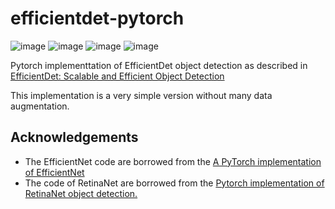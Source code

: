 # efficientdet-pytorch
![image](https://github.com/coderhss/efficientdet-pytorch/blob/master/img/2.png)
![image](https://github.com/coderhss/efficientdet-pytorch/blob/master/img/1.png)
![image](https://github.com/coderhss/efficientdet-pytorch/blob/master/img/3.jpg)
![image](https://github.com/coderhss/efficientdet-pytorch/blob/master/img/4.png)

Pytorch implementtation of EfficientDet object detection as described in [EfficientDet: Scalable and Efficient Object Detection](https://arxiv.org/pdf/1911.09070.pdf)

This implementation is a very simple version without many data augmentation.

## Acknowledgements
- The EfficientNet code are borrowed from the [A PyTorch implementation of EfficientNet](https://github.com/lukemelas/EfficientNet-PyTorch)
- The code of RetinaNet are borrowed from the [Pytorch implementation of RetinaNet object detection.](https://github.com/yhenon/pytorch-retinanet)
